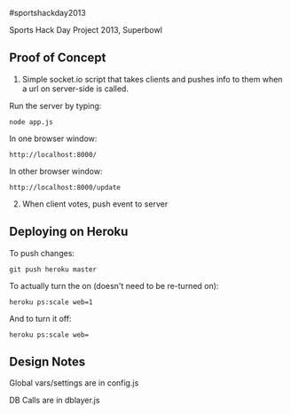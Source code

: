 #sportshackday2013

Sports Hack Day Project 2013, Superbowl

## Proof of Concept

1. Simple socket.io script that takes clients and pushes info to them when a url on server-side is called.

Run the server by typing:

    node app.js

In one browser window:

    http://localhost:8000/
    
In other browser window:

    http://localhost:8000/update

2. When client votes, push event to server

## Deploying on Heroku

To push changes:

    git push heroku master

To actually turn the on (doesn't need to be re-turned on):

    heroku ps:scale web=1
    
And to turn it off:

    heroku ps:scale web=
    
## Design Notes

Global vars/settings are in config.js

DB Calls are in dblayer.js